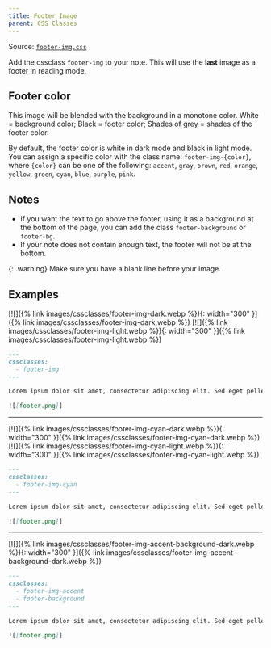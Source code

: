 ```yaml
---
title: Footer Image
parent: CSS Classes
---
```


Source: [`footer-img.css`](https://github.com/ElsaTam/obsidian-fancy-a-story/blob/main/snippets/cssclasses/footer-img.css)

Add the cssclass `footer-img` to your note. This will use the **last** image as a footer in reading mode.

## Footer color

This image will be blended with the background in a monotone color. White = background color; Black = footer color; Shades of grey = shades of the footer color.

By default, the footer color is white in dark mode and black in light mode. You can assign a specific color with the class name: `footer-img-{color}`, where `{color}` can be one of the following: `accent`, `gray`, `brown`, `red`, `orange`, `yellow`, `green`, `cyan`, `blue`, `purple`, `pink`.

## Notes

- If you want the text to go above the footer, using it as a background at the bottom of the page, you can add the class `footer-background` or `footer-bg`.
- If your note does not contain enough text, the footer will not be at the bottom.

{: .warning}
Make sure you have a blank line before your image.

## Examples

[![]({% link images/cssclasses/footer-img-dark.webp %}){: width="300" }]({% link images/cssclasses/footer-img-dark.webp %})
[![]({% link images/cssclasses/footer-img-light.webp %}){: width="300" }]({% link images/cssclasses/footer-img-light.webp %})

```markdown
---
cssclasses:
  - footer-img
---

Lorem ipsum dolor sit amet, consectetur adipiscing elit. Sed eget pellentesque magna. Vivamus erat lorem, elementum vel nunc eu, elementum accumsan quam. Etiam nec enim pulvinar, efficitur nulla eget, elementum velit. Nunc feugiat finibus augue sed accumsan.

![[footer.png]]
```

---

[![]({% link images/cssclasses/footer-img-cyan-dark.webp %}){: width="300" }]({% link images/cssclasses/footer-img-cyan-dark.webp %})
[![]({% link images/cssclasses/footer-img-cyan-light.webp %}){: width="300" }]({% link images/cssclasses/footer-img-cyan-light.webp %})

```markdown
---
cssclasses:
  - footer-img-cyan
---

Lorem ipsum dolor sit amet, consectetur adipiscing elit. Sed eget pellentesque magna. Vivamus erat lorem, elementum vel nunc eu, elementum accumsan quam. Etiam nec enim pulvinar, efficitur nulla eget, elementum velit. Nunc feugiat finibus augue sed accumsan.

![[footer.png]]
```

---

[![]({% link images/cssclasses/footer-img-accent-background-dark.webp %}){: width="300" }]({% link images/cssclasses/footer-img-accent-background-dark.webp %})

```markdown
---
cssclasses:
  - footer-img-accent
  - footer-background
---

Lorem ipsum dolor sit amet, consectetur adipiscing elit. Sed eget pellentesque magna. Vivamus erat lorem, elementum vel nunc eu, elementum accumsan quam. Etiam nec enim pulvinar, efficitur nulla eget, elementum velit. Nunc feugiat finibus augue sed accumsan.

![[footer.png]]
```